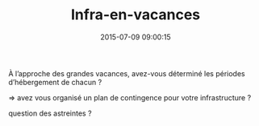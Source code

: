 ﻿---
layout: post
title:  Infra-en-vacances
date:   2015-07-09 09:00:15
categories: []
tags:   []
---

À l’approche des grandes vacances, avez-vous déterminé les périodes d’hébergement de chacun ?

=> avez vous organisé un plan de contingence pour votre infrastructure ?

question des astreintes ?